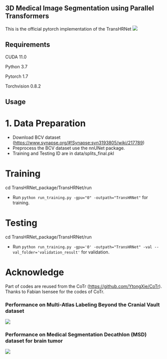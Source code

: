 ## 3D Medical Image Segmentation using Parallel Transformers  
This is the official pytorch implementation of the TransHRNet
![](https://github.com/duweidai/TransHRNet/blob/main/images/network.jpg)

## Requirements
CUDA 11.0

Python 3.7

Pytorch 1.7

Torchvision 0.8.2

## Usage
# 1. Data Preparation
* Download BCV dataset (https://www.synapse.org/#!Synapse:syn3193805/wiki/217789)
* Preprocess the BCV dataset use the nnUNet package.
* Training and Testing ID are in data/splits_final.pkl

# Training
cd TransHRNet_package/TransHRNet/run
* Run ``` python run_training.py -gpu="0" -outpath="TransHRNet" ``` for training.

# Testing
cd TransHRNet_package/TransHRNet/run
* Run ``` python run_training.py -gpu='0' -outpath="TransHRNet" -val --val_folder='validation_result' ``` for validation.

# Acknowledge 
Part of codes are reused from the CoTr (https://github.com/YtongXie/CoTr). Thanks to Fabian Isensee for the codes of CoTr.

### Performance on Multi-Atlas Labeling Beyond the Cranial Vault  dataset

![](https://github.com/duweidai/TransHRNet/blob/main/images/performance_1.jpg)

### Performance on Medical Segmentation Decathlon (MSD) dataset for brain tumor  

![](https://github.com/duweidai/TransHRNet/blob/main/images/performance_2.jpg)



